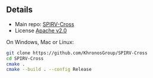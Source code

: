 ## Details

- Main repo: [SPIRV-Cross](https://github.com/KhronosGroup/SPIRV-Cross)
- License [Apache v2.0](https://github.com/KhronosGroup/SPIRV-Cross/blob/main/LICENSE)

On Windows, Mac or Linux:

```bash
git clone https://github.com/KhronosGroup/SPIRV-Cross
cd SPIRV-Cross
cmake .
cmake --build . --config Release
```